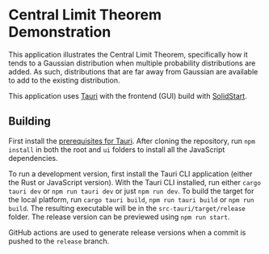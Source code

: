 # Central Limit Theorem Demonstration

This application illustrates the Central Limit Theorem, specifically how it tends to a Gaussian distribution when multiple probability distributions are added. As such, distributions that are far away from Gaussian are available to add to the existing distribution.

This application uses [Tauri](https://tauri.app/) with the frontend (GUI) build with [SolidStart](https://docs.solidjs.com/solid-start/).

## Building

First install the [prerequisites for Tauri](https://tauri.app/v1/guides/getting-started/prerequisites). After cloning the repository, run `npm install` in both the root and `ui` folders to install all the JavaScript dependencies.

To run a development version, first install the Tauri CLI application (either the Rust or JavaScript version). With the Tauri CLI installed, run either `cargo tauri dev` or `npm run tauri dev` or just `npm run dev`. To build the target for the local platform, run `cargo tauri build`, `npm run tauri build` or `npm run build`. The resulting executable will be in the `src-tauri/target/release` folder. The release version can be previewed using `npm run start`.

GitHub actions are used to generate release versions when a commit is pushed to the `release` branch.
